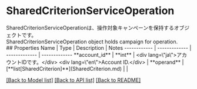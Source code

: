 # SharedCriterionServiceOperation

<div lang=\"ja\">SharedCriterionServiceOperationは、操作対象キャンペーンを保持するオブジェクトです。</div> <div lang=\"en\">SharedCriterionServiceOperation object holds campaign for operation.</div> 
## Properties
Name | Type | Description | Notes
------------ | ------------- | ------------- | -------------
**account_id** | **int** | &lt;div lang&#x3D;\&quot;ja\&quot;&gt;アカウントIDです。&lt;/div&gt; &lt;div lang&#x3D;\&quot;en\&quot;&gt;Account ID.&lt;/div&gt;  | 
**operand** | [**list[SharedCriterion]**](SharedCriterion.md) |  | 

[[Back to Model list]](../README.md#documentation-for-models) [[Back to API list]](../README.md#documentation-for-api-endpoints) [[Back to README]](../README.md)


